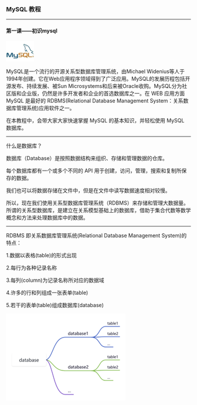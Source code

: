 ### MySQL 教程

---

#### 第一课——初识mysql

<img src="image/mysql1.1.png" width="15%" /> 

MySQL是一个流行的开源关系型数据库管理系统，由Michael Widenius等人于1994年创建。它在Web应用程序领域得到了广泛应用。MySQL的发展历程包括开源发布、持续发展、被Sun Microsystems和后来被Oracle收购。MySQL分为社区版和企业版，仍然是许多开发者和企业的首选数据库之一。在 WEB 应用方面 MySQL 是最好的 RDBMS(Relational Database Management System：关系数据库管理系统)应用软件之一。

在本教程中，会带大家大家快速掌握 MySQL 的基本知识，并轻松使用 MySQL 数据库。

---

什么是数据库？

数据库（Database）是按照数据结构来组织、存储和管理数据的仓库。

每个数据库都有一个或多个不同的 API 用于创建，访问，管理，搜索和复制所保存的数据。

我们也可以将数据存储在文件中，但是在文件中读写数据速度相对较慢。

所以，现在我们使用关系型数据库管理系统（RDBMS）来存储和管理大数据量。所谓的关系型数据库，是建立在关系模型基础上的数据库，借助于集合代数等数学概念和方法来处理数据库中的数据。

---

RDBMS 即关系数据库管理系统(Relational Database Management System)的特点：

1.数据以表格(table)的形式出现

2.每行为各种记录名称

3.每列(column)为记录名称所对应的数据域

4.许多的行和列组成一张表单(table)

5.若干的表单(table)组成数据库(database)

<img src="image/mysql1.2.png" style="zoom:50%;" /> 






















